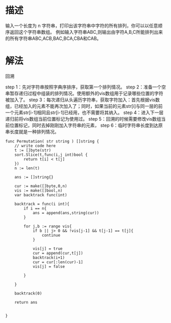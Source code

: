 # 描述
输入一个长度为 n 字符串，打印出该字符串中字符的所有排列，你可以以任意顺序返回这个字符串数组。
例如输入字符串ABC,则输出由字符A,B,C所能排列出来的所有字符串ABC,ACB,BAC,BCA,CBA和CAB。


# 解法
回溯

step 1：先对字符串按照字典序排序，获取第一个排列情况。
step 2：准备一个空串暂存递归过程中组装的排列情况。使用额外的vis数组用于记录哪些位置的字符被加入了。
step 3：每次递归从头遍历字符串，获取字符加入：首先根据vis数组，已经加入的元素不能再次加入了；同时，如果当前的元素str[i]与同一层的前一个元素str[i-1]相同且str[i-1]已经用，也不需要将其纳入。
step 4：进入下一层递归前将vis数组当前位置标记为使用过。
step 5：回溯的时候需要修改vis数组当前位置标记，同时去掉刚刚加入字符串的元素，
step 6：临时字符串长度到达原串长度就是一种排列情况。


```
func Permutation( str string ) []string {
    // write code here
    t := []byte(str)
    sort.Slice(t,func(i,j int)bool {
        return t[i] < t[j]
    })
    n := len(t)

    ans := []string{}

    cur := make([]byte,0,n)
    vis := make([]bool,n)
    var backtrack func(int)

    backtrack = func(i int){
        if i == n{
            ans = append(ans,string(cur))
        }

        for j,b := range vis{
            if b || j> 0 && !vis[j-1] && t[j-1] == t[j]{
                continue
            }

            vis[j] = true
            cur = append(cur,t[j])
            backtrack(i+1)
            cur = cur[:len(cur)-1]
            vis[j] = false

        }

    }

    backtrack(0)

    return ans


}
```
